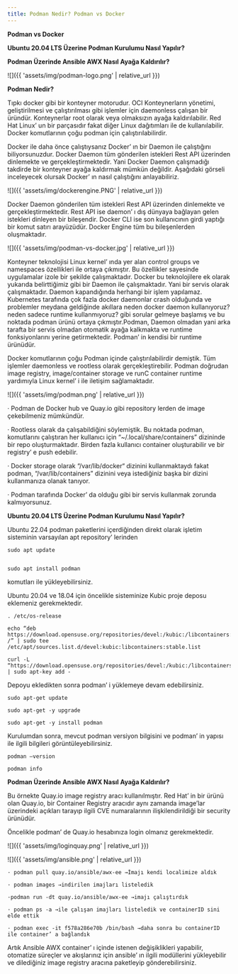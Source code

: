 ```yaml
---
title: Podman Nedir? Podman vs Docker
---
```


**Podman vs Docker**
 
**Ubuntu 20.04 LTS Üzerine Podman Kurulumu Nasıl Yapılır?**

**Podman Üzerinde Ansible AWX Nasıl Ayağa Kaldırılır?**

![]({{ 'assets/img/podman-logo.png' | relative_url }})

**Podman Nedir?**

Tıpkı docker gibi bir konteyner motorudur. OCI Konteynerların yönetimi, geliştirilmesi ve çalıştırılması gibi işlemler için daemonless çalışan bir üründür. Konteynerlar root olarak veya olmaksızın ayağa kaldırılabilir. Red Hat Linux’ un bir parçasıdır fakat diğer Linux dağıtımları ile de kullanılabilir. Docker komutlarının çoğu podman için çalıştırılabilirdir.

Docker ile daha önce çalıştıysanız Docker’ ın bir Daemon ile çalıştığını biliyorsunuzdur. Docker Daemon tüm gönderilen istekleri Rest API üzerinden dinlemekte ve gerçekleştirmektedir. Yani Docker Daemon çalışmadığı takdirde bir konteyner ayağa kaldırmak mümkün değildir. Aşağıdaki görseli inceleyecek olursak Docker’ ın nasıl çalıştığını anlayabiliriz.

![]({{ 'assets/img/dockerengine.PNG' | relative_url }})

Docker Daemon gönderilen tüm istekleri Rest API üzerinden dinlemekte ve gerçekleştirmektedir. Rest API ise daemon’ ı dış dünyaya bağlayan gelen istekleri dinleyen bir bileşendir. Docker CLI ise son kullanıcının girdi yaptığı bir komut satırı arayüzüdür. Docker Engine tüm bu bileşenlerden oluşmaktadır.

![]({{ 'assets/img/podman-vs-docker.jpg' | relative_url }})

Konteyner teknolojisi Linux kernel’ ında yer alan control groups ve namespaces özellikleri ile ortaya çıkmıştır. Bu özellikler sayesinde uygulamalar izole bir şekilde çalışmaktadır. Docker bu teknolojilere ek olarak yukarıda belirttiğimiz gibi bir Daemon ile çalışmaktadır. Yani bir servis olarak çalışmaktadır. Daemon kapandığında herhangi bir işlem yapılamaz. Kubernetes tarafında çok fazla docker daemonlar crash olduğunda ve problemler meydana geldiğinde akıllara neden docker daemon kullanıyoruz? neden sadece runtime kullanmıyoruz? gibi sorular gelmeye başlamış ve bu noktada podman ürünü ortaya çıkmıştır.Podman, Daemon olmadan yani arka tarafta bir servis olmadan otomatik ayağa kalkmakta ve runtime fonksiyonlarını yerine getirmektedir. Podman’ in kendisi bir runtime ürünüdür.

Docker komutlarının çoğu Podman içinde çalıştırılabilirdir demiştik. Tüm işlemler daemonless ve rootless olarak gerçekleştirebilir. Podman doğrudan image registry, image/container storage ve runC container runtime yardımıyla Linux kernel’ i ile iletişim sağlamaktadır.

![]({{ 'assets/img/podman.png' | relative_url }})

· Podman de Docker hub ve Quay.io gibi repository lerden de image çekebilmeniz mümkündür.

· Rootless olarak da çalışabildiğini söylemiştik. Bu noktada podman, komutlarını çalıştıran her kullanıcı için “~/.local/share/containers” dizininde bir repo oluşturmaktadır. Birden fazla kullanıcı container oluşturabilir ve bir registry’ e push edebilir.

· Docker storage olarak “/var/lib/docker“ dizinini kullanmaktaydı fakat podman, “/var/lib/containers” dizinini veya istediğiniz başka bir dizini kullanmanıza olanak tanıyor.

· Podman tarafında Docker’ da olduğu gibi bir servis kullanmak zorunda kalmıyorsunuz.

**Ubuntu 20.04 LTS Üzerine Podman Kurulumu Nasıl Yapılır?**

Ubuntu 22.04 podman paketlerini içerdiğinden direkt olarak işletim sisteminin varsayılan apt repository’ lerinden

	sudo apt update


    sudo apt install podman

komutları ile yükleyebilirsiniz.

Ubuntu 20.04 ve 18.04 için öncelikle sisteminize Kubic proje deposu eklemeniz gerekmektedir.

    . /etc/os-release

    echo “deb https://download.opensuse.org/repositories/devel:/kubic:/libcontainers:/stable/xUbuntu_${VERSION_ID}/ /” | sudo tee /etc/apt/sources.list.d/devel:kubic:libcontainers:stable.list

    curl -L “https://download.opensuse.org/repositories/devel:/kubic:/libcontainers:/stable/xUbuntu_${VERSION_ID}/Release.key" | sudo apt-key add -

Depoyu ekledikten sonra podman’ i yüklemeye devam edebilirsiniz.

    sudo apt-get update

    sudo apt-get -y upgrade

    sudo apt-get -y install podman

Kurulumdan sonra, mevcut podman versiyon bilgisini ve podman’ in yapısı ile ilgili bilgileri görüntüleyebilirsiniz.

    podman –version

    podman info

**Podman Üzerinde Ansible AWX Nasıl Ayağa Kaldırılır?**

Bu örnekte Quay.io image registry aracı kullanılmıştır. Red Hat’ in bir ürünü olan Quay.io, bir Container Registry aracıdır aynı zamanda image’lar üzerindeki açıkları tarayıp ilgili CVE numaralarının ilişkilendirildiği bir security ürünüdür.

Öncelikle podman’ de Quay.io hesabınıza login olmanız gerekmektedir.

![]({{ 'assets/img/loginquay.png' | relative_url }})

![]({{ 'assets/img/ansible.png' | relative_url }})

    · podman pull quay.io/ansible/awx-ee →İmajı kendi localimize aldık

    · podman images →indirilen imajları listeledik

    ·podman run -dt quay.io/ansible/awx-ee →imajı çalıştırdık

    · podman ps -a →ile çalışan imajları listeledik ve containerID sini elde ettik

    · podman exec -it f578a286e70b /bin/bash →daha sonra bu containerID ile container’ a bağlandık

Artık Ansible AWX container’ ı içinde istenen değişiklikleri yapabilir, otomatize süreçler ve akışlarınız için ansible’ ın ilgili modüllerini yükleyebilir ve dilediğiniz image registry aracına paketleyip gönderebilirsiniz.

